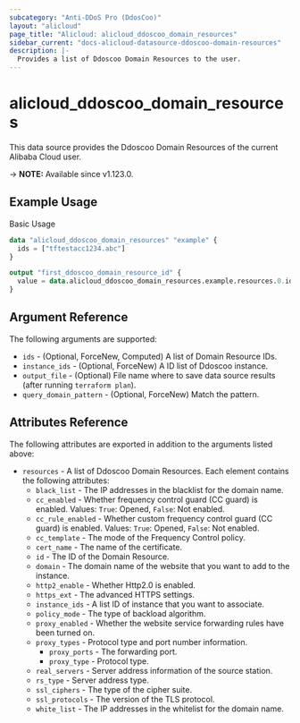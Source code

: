 ```yaml
---
subcategory: "Anti-DDoS Pro (DdosCoo)"
layout: "alicloud"
page_title: "Alicloud: alicloud_ddoscoo_domain_resources"
sidebar_current: "docs-alicloud-datasource-ddoscoo-domain-resources"
description: |-
  Provides a list of Ddoscoo Domain Resources to the user.
---
```


# alicloud\_ddoscoo\_domain\_resources

This data source provides the Ddoscoo Domain Resources of the current Alibaba Cloud user.

-> **NOTE:** Available since v1.123.0.

## Example Usage

Basic Usage

```terraform
data "alicloud_ddoscoo_domain_resources" "example" {
  ids = ["tftestacc1234.abc"]
}

output "first_ddoscoo_domain_resource_id" {
  value = data.alicloud_ddoscoo_domain_resources.example.resources.0.id
}
```

## Argument Reference

The following arguments are supported:

* `ids` - (Optional, ForceNew, Computed)  A list of Domain Resource IDs.
* `instance_ids` - (Optional, ForceNew) A ID list of Ddoscoo instance.
* `output_file` - (Optional) File name where to save data source results (after running `terraform plan`).
* `query_domain_pattern` - (Optional, ForceNew) Match the pattern.

## Attributes Reference

The following attributes are exported in addition to the arguments listed above:

* `resources` - A list of Ddoscoo Domain Resources. Each element contains the following attributes:
  * `black_list` - The IP addresses in the blacklist for the domain name.
  * `cc_enabled` - Whether frequency control guard (CC guard) is enabled. Values: `True`: Opened, `False`: Not enabled.
  * `cc_rule_enabled` - Whether custom frequency control guard (CC guard) is enabled. Values: `True`: Opened, `False`: Not enabled.
  * `cc_template` - The mode of the Frequency Control policy.
  * `cert_name` - The name of the certificate.
  * `id` - The ID of the Domain Resource.
  * `domain` - The domain name of the website that you want to add to the instance.
  * `http2_enable` - Whether Http2.0 is enabled.
  * `https_ext` - The advanced HTTPS settings.
  * `instance_ids` - A list ID of instance that you want to associate.
  * `policy_mode` - The type of backload algorithm.
  * `proxy_enabled` - Whether the website service forwarding rules have been turned on.
  * `proxy_types` - Protocol type and port number information.
    * `proxy_ports` - The forwarding port.
    * `proxy_type` - Protocol type.
  * `real_servers` - Server address information of the source station.
  * `rs_type` - Server address type.
  * `ssl_ciphers` - The type of the cipher suite.
  * `ssl_protocols` - The version of the TLS protocol.
  * `white_list` - The IP addresses in the whitelist for the domain name.
